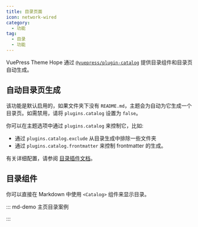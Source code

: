 ```yaml
---
title: 目录页面
icon: network-wired
category:
  - 功能
tag:
  - 目录
  - 功能
---
```


VuePress Theme Hope 通过 [`@vuepress/plugin-catalog`][catalog] 提供目录组件和目录页自动生成。

<!-- more -->

## 自动目录页生成

该功能是默认启用的，如果文件夹下没有 `README.md`，主题会为自动为它生成一个目录页。如需禁用，请将 `plugins.catalog` 设置为 `false`。

你可以在主题选项中通过 `plugins.catalog` 来控制它，比如:

- 通过 `plugins.catalog.exclude` 从目录生成中排除一些文件夹
- 通过 `plugins.catalog.frontmatter` 来控制 frontmatter 的生成。

有关详细配置，请参阅 [目录插件文档][catalog-config]。

## 目录组件

你可以直接在 Markdown 中使用 `<Catalog>` 组件来显示目录。

::: md-demo 主页目录案例

<!-- 用于限制高度 -->
<div class="catalog-display-container">
  <Catalog base='/zh/' />
</div>

:::

[catalog]: https://ecosystem.vuejs.press/zh/plugins/catalog.html
[catalog-config]: https://ecosystem.vuejs.press/zh/plugins/catalog.html#options
